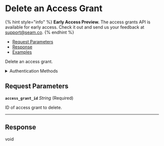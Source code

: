 # Delete an Access Grant
{% hint style="info" %}
**Early Access Preview.** The access grants API is available for early access. Check it out and send us your feedback at [support@seam.co](mailto:support@seam.co).
{% endhint %}

- [Request Parameters](./#request-parameters)
- [Response](./#response)
- [Examples](./#examples)

Delete an access grant.


<details>

<summary>Authentication Methods</summary>

- API key
- Personal access token
  <br>Must also include the `seam-workspace` header in the request.

To learn more, see [Authentication](https://docs.seam.co/latest/api/authentication).
</details>

## Request Parameters

**`access_grant_id`** *String* (Required)

ID of access grant to delete.

---


## Response

void

